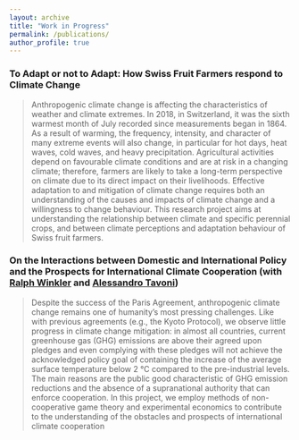 ```yaml
---
layout: archive
title: "Work in Progress"
permalink: /publications/
author_profile: true
---
```


### To Adapt or not to Adapt: How Swiss Fruit Farmers respond to Climate Change

<blockquote>
  <p>
  Anthropogenic climate change is affecting the characteristics of weather and climate extremes. In 2018, in Switzerland, it was the sixth warmest month of July recorded since measurements began in 1864. As a result of warming, the frequency, intensity, and character of many extreme events will also change, in particular for hot days, heat waves, cold waves, and heavy precipitation. Agricultural activities depend on favourable climate conditions and are at risk in a changing climate; therefore, farmers are likely to take a long-term perspective on climate due to its direct impact on their livelihoods. Effective adaptation to and mitigation of climate change requires both an understanding of the causes and impacts of climate change and a willingness to change behaviour. This research project aims at understanding the relationship between climate and specific perennial crops, and between climate perceptions and adaptation behaviour of Swiss fruit farmers.
  </p>
</blockquote>


###  On the Interactions between Domestic and International Policy and the Prospects for International Climate Cooperation (with <a href="http://www.ralph-winkler.de">Ralph Winkler</a> and <a href="https://www.unibo.it/sitoweb/alessandro.tavoni2/en">Alessandro Tavoni</a>)

<blockquote>
  <p>
  Despite the success of the Paris Agreement, anthropogenic climate change remains one of humanity’s most pressing challenges. Like with previous agreements (e.g., the Kyoto Protocol), we observe little progress in climate change mitigation: in almost all countries, current greenhouse gas (GHG) emissions are above their agreed upon pledges and even complying with these pledges will not achieve the acknowledged policy goal of containing the increase of the average surface temperature below 2 °C compared to the pre-industrial levels. The main reasons are the public good characteristic of GHG emission reductions and the absence of a supranational authority that can enforce cooperation. In this project, we employ methods of non-cooperative game theory and experimental economics to contribute to the understanding of the obstacles and prospects of international climate cooperation
  </p>

